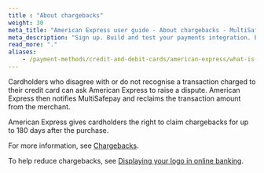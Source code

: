 ```yaml
---
title : "About chargebacks"
weight: 30
meta_title: "American Express user guide - About chargebacks - MultiSafepay Docs"
meta_description: "Sign up. Build and test your payments integration. Explore our products and services. Use our API Reference, SDKs, and wrappers. Get support."
read_more: "."
aliases:
    - /payment-methods/credit-and-debit-cards/american-express/what-is-a-chargeback
---
```


Cardholders who disagree with or do not recognise a transaction charged to their credit card can ask American Express to raise a dispute. American Express then notifies MultiSafepay and reclaims the transaction amount from the merchant.

American Express gives cardholders the right to claim chargebacks for up to 180 days after the purchase.

For more information, see [Chargebacks](/faq/chargebacks).

To help reduce chargebacks, see [Displaying your logo in online banking](/payments/methods/credit-and-debit-cards/american-express/user-guide/displaying-your-logo-in-online-banking).

